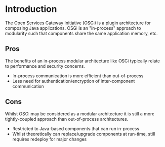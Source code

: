 # Introduction

The Open Services Gateway Initiative (OSGi) is a plugin architecture
for composing Java applications. OSGi is an "in-process" approach to
modularity such that components share the same application memory, etc.

## Pros

The benefits of an in-process modular architecture like OSGi typically
relate to performance and security concerns.

* In-process communication is more efficient than out-of-process
* Less need for authentication/encryption of inter-component communication

## Cons

Whilst OSGi may be considered as a modular architecture it is still a more
tightly-coupled approach than out-of-process architectures.

* Restricted to Java-based components that can run in-process
* Whilst theoretically can replace/upgrade components at run-time, still requires redeploy for major changes
 